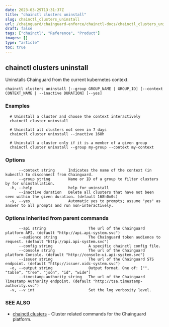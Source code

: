```yaml
---
date: 2023-03-29T13:31:37Z
title: "chainctl clusters uninstall"
slug: chainctl_clusters_uninstall
url: /chainguard/chainguard-enforce/chainctl-docs/chainctl_clusters_uninstall/
draft: false
tags: ["chainctl", "Reference", "Product"]
images: []
type: "article"
toc: true
---
```

## chainctl clusters uninstall

Uninstalls Chainguard from the current kubernetes context.

```
chainctl clusters uninstall [--group GROUP_NAME | GROUP_ID] [--context CONTEXT_NAME | --inactive DURATION] [--yes]
```

### Examples

```
  # Uninstall a cluster and choose the context interactively
  chainctl cluster uninstall
  
  # Uninstall all clusters not seen in 7 days
  chainctl cluster uninstall --inactive 168h
  
  # Uninstall a cluster only if it is a member of a given group
  chainctl cluster uninstall --group my-group --context my-context
```

### Options

```
      --context string      Indicates the name of the context (in kubectl) to disconnect from Chainguard.
      --group string        Name or ID of a group to filter clusters by for uninstallation.
  -h, --help                help for uninstall
      --inactive duration   Delete all clusters that have not been seen within the given duration. (default 168h0m0s)
  -y, --yes                 Automatic yes to prompts; assume "yes" as answer to all prompts and run non-interactively.
```

### Options inherited from parent commands

```
      --api string                   The url of the Chainguard platform API. (default "http://api.api-system.svc")
      --audience string              The Chainguard token audience to request. (default "http://api.api-system.svc")
      --config string                A specific chainctl config file.
      --console string               The url of the Chainguard platform Console. (default "http://console-ui.api-system.svc")
      --issuer string                The url of the Chainguard STS endpoint. (default "http://issuer.oidc-system.svc")
  -o, --output string                Output format. One of: ["", "table", "tree", "json", "id", "wide"]
      --timestamp-authority string   The url of the Chainguard Timestamp Authority endpoint. (default "http://tsa.timestamp-authority.svc")
  -v, --v int                        Set the log verbosity level.
```

### SEE ALSO

* [chainctl clusters](/chainguard/chainguard-enforce/chainctl-docs/chainctl_clusters/)	 - Cluster related commands for the Chainguard platform.

